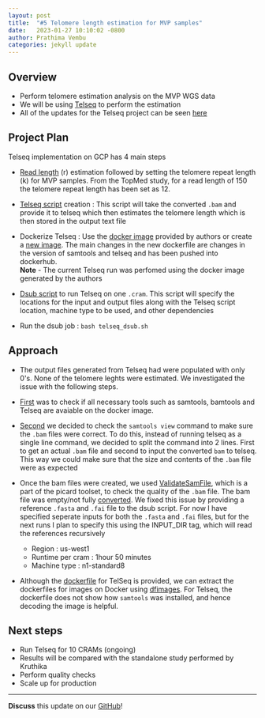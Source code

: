 ```yaml
---
layout: post
title:  "#5 Telomere length estimation for MVP samples"
date:   2023-01-27 10:10:02 -0800
author: Prathima Vembu 
categories: jekyll update
---
```

## Overview 
- Perform telomere estimation analysis on the MVP WGS data
- We will be using [Telseq](https://github.com/zd1/telseq) to perform the estimation
- All of the updates for the Telseq project can be seen [here](https://github.com/va-big-data-genomics/mvp-telomere-analysis) 

## Project Plan 
Telseq implementation on GCP has 4 main steps <br> 

* [Read length](https://github.com/va-big-data-genomics/mvp-telomere-analysis/blob/main/scripts/read-length-estimation.txt) (r) estimation followed by setting the telomere repeat length (k) for MVP samples. From the TopMed study, for a read length of 150 the telomere repeat length has been set as 12. 

* [Telseq script](https://github.com/va-big-data-genomics/mvp-telomere-analysis/blob/main/scripts/telseq-script.sh) creation : This script will take the converted ```.bam``` and provide it to telseq which then estimates the telomere length which is then stored in the output text file <br>

* Dockerize Telseq : Use the [docker image](https://hub.docker.com/r/jweinstk/telseq) provided by authors or create a [new image](https://github.com/va-big-data-genomics/mvp-telomere-analysis/blob/main/scripts/Dockerfile). The main changes in the new dockerfile are changes in the version of samtools and telseq and has been pushed into dockerhub. <br>
**Note** - The current Telseq run was perfomed using the docker image generated by the authors <br>

* [Dsub script](https://github.com/va-big-data-genomics/mvp-telomere-analysis/blob/main/scripts/dsub-script-telseq.sh) to run Telseq on one ```.cram```. This script will specify the locations for the input and output files along with the Telseq script location, machine type to be used, and other dependencies <br> 

* Run the dsub job : ```bash telseq_dsub.sh```


## Approach

* The output files generated from Telseq had were populated with only 0's. None of the telomere leghts were estimated. We investigated the issue with the following steps. 

* [First](https://github.com/va-big-data-genomics/mvp-telomere-analysis/issues/1#issuecomment-1381156614) was to check if all necessary tools such as samtools, bamtools and Telseq are avaiable on the docker image.  

* [Second](https://github.com/va-big-data-genomics/mvp-telomere-analysis/issues/2#issuecomment-1381159630) we decided to check the ```samtools view``` command to make sure the ```.bam``` files were correct. To do this, instead of running telseq as a single line command, we decided to split the command into 2 lines. First to get an actual ```.bam``` file and second to input the converted ```bam``` to telseq.  This way we could make sure that the size and contents of the ```.bam``` file were as expected

* Once the bam files were created, we used [ValidateSamFile](https://github.com/va-big-data-genomics/mvp-telomere-analysis/issues/10), which is a part of the picard toolset, to check the quality of the ```.bam``` file. The bam file was empty/not fully [converted](https://github.com/va-big-data-genomics/mvp-telomere-analysis/issues/12). We fixed this issue by providing a reference ```.fasta``` and ```.fai``` file to the dsub script. For now I have specified seperate inputs for both the ```.fasta``` and ```.fai``` files, but for the next runs I plan to specify this using the INPUT_DIR tag, which will read the references recursively 
    - Region : us-west1
    - Runtime per cram : 1hour 50 minutes 
    - Machine type : n1-standard8  <br>
 
* Although the [dockerfile](https://github.com/zd1/telseq/blob/master/Dockerfile) for TelSeq is provided, we can extract the dockerfiles for images on Docker using [dfimages](https://github.com/va-big-data-genomics/mvp-telomere-analysis/issues/11). For Telseq, the dockerfile does not show how ```samtools``` was installed, and hence decoding the image is helpful. 

##  Next steps 
* Run Telseq for 10 CRAMs (ongoing)
* Results will be compared with the standalone study performed by Kruthika
* Perform quality checks 
* Scale up for production 
 
---

**Discuss** this update on our [GitHub](https://github.com/orgs/va-big-data-genomics/discussions/2)!